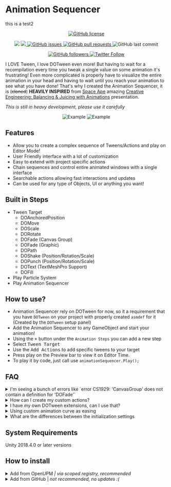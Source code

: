 # Animation Sequencer

this is a test2

<p align="center">
    <a href="https://github.com/brunomikoski/Animation-Sequencer/blob/master/LICENSE.md">
		<img alt="GitHub license" src ="https://img.shields.io/github/license/Thundernerd/Unity3D-PackageManagerModules" />
	</a>

</p> 
<p align="center">
	<a href="https://www.codacy.com/gh/brunomikoski/Animation-Sequencer/dashboard?utm_source=github.com&amp;utm_medium=referral&amp;utm_content=brunomikoski/Animation-Sequencer&amp;utm_campaign=Badge_Grade"><img src="https://app.codacy.com/project/badge/Grade/ab4c5923ca0545c9b8c85d87adbd689a"/></a>
    <a href="https://openupm.com/packages/com.brunomikoski.animationsequencer/">
        <img src="https://img.shields.io/npm/v/com.brunomikoski.animationsequencer?label=openupm&amp;registry_uri=https://package.openupm.com" />
    </a>

  <a href="https://github.com/brunomikoski/Animation-Sequencer/issues">
     <img alt="GitHub issues" src ="https://img.shields.io/github/issues/brunomikoski/Animation-Sequencer" />
  </a>

  <a href="https://github.com/brunomikoski/Animation-Sequencer/pulls">
   <img alt="GitHub pull requests" src ="https://img.shields.io/github/issues-pr/brunomikoski/Animation-Sequencer" />
  </a>
  
  <img alt="GitHub last commit" src ="https://img.shields.io/github/last-commit/brunomikoski/Animation-Sequencer" />
</p>

<p align="center">
    	<a href="https://github.com/brunomikoski">
        	<img alt="GitHub followers" src="https://img.shields.io/github/followers/brunomikoski?style=social">
	</a>	
	<a href="https://twitter.com/brunomikoski">
		<img alt="Twitter Follow" src="https://img.shields.io/twitter/follow/brunomikoski?style=social">
	</a>
</p>

I LOVE Tween, I love DOTween even more! But having to wait for a recompilation every time you tweak a single value on some animation it's frustrating! Even more complicated is properly have to visualize the entire animation in your head and having to wait until you reach your animation to see what you have done! That's why I created the Animation Sequencer, it is (~~cloned~~) **HEAVILY INSPIRED** from [Space Ape](https://spaceapegames.com/) amazing [Creative Engineering: Balancing & Juicing with Animations](https://youtu.be/4JoBw212Kyg) presentation.

_This is still in heavy development, please use it carefully_

<p align="center">
  <img alt="Example" src="https://user-images.githubusercontent.com/600419/109826506-c299cb00-7c32-11eb-8b0d-8c0e97c4b5b7.gif">
   <img alt="Example" src="https://user-images.githubusercontent.com/600419/128615966-ee93d57b-9cfe-4402-9f9c-ded83ef2b0e8.gif">

</p>

## Features

- Allow you to create a complex sequence of Tweens/Actions and play on Editor Mode!
- User Friendly interface with a lot of customization
- Easy to extend with project specific actions
- Chain sequences and control entire animated windows with a single interface
- Searchable actions allowing fast interactions and updates
- Can be used for any type of Objects, UI or anything you want!

## Built in Steps

- Tween Target
  - DOAnchoredPosition
  - DOMove
  - DOScale
  - DORotate
  - DOFade (Canvas Group)
  - DOFade (Graphic)
  - DOPath
  - DOShake (Position/Rotation/Scale)
  - DOPunch (Position/Rotation/Scale)
  - DOText (TextMeshPro Support)
  - DOFill
- Play Particle System
- Play Animation Sequencer

## How to use?

- Animation Sequencer rely on DOTween for now, so it a requirement that you have `DOTween` on your project with properly created `asmdef` for it (Created by the `DOTween` setup panel)
- Add the Animation Sequencer to any GameObject and start your animation!
- Using the <kbd>+</kbd> button under the `Animation Steps` you can add a new step
- Select <kbd>Tween Target</kbd>
- Use the <kbd>Add Actions</kbd> to add specific tweens to your target
- Press play on the Preview bar to view it on Editor Time.
- To play it by code, just call use `animationSequencer.Play();`

## FAQ

<details>
<summary>I'm seeing a bunch of errors  like `error CS1929: 'CanvasGroup' does not contain a definition for 'DOFade'`</summary> 
This means that you don't have the DOTween setup complete with Asmdef files, make sure you do it by the menu: `Tools/Demigiant/DOTween Utility Panel`
	
</details>
<details>
    
<summary>How can I create my custom actions?</summary> 
To create a custom action there's a few things you need to do, first your class needs to be `[Serializable]` in order to be properly displayed on inspector.
Now you need to make sure whatever you are doing, you are connecting it with the Sequence, like the example bellow.
Also notice that in this case I'm adding the Duration its getting the lenght from the clip

```c#
[Serializable]
 public class PlayLegacyAnimation : AnimationStepBase
 {
     public override string DisplayName => "Play Legacy Animation";

     [SerializeField]
     private Animation animation;

     public override void AddTweenToSequence(Sequence animationSequence)
     {
         animationSequence.AppendInterval(Delay);
         animationSequence.AppendCallback(
             () =>
             {
                 animation.Play();
             }
         );
         animationSequence.AppendInterval(animation.clip.length);
     }
 }
```

</details>

<details>

<summary>I have my own DOTween extensions, can I use that? </summary>

Absolutely! The same as the step, you can add any new DOTween action by extending `DOTweenActionBase`. In order to avoid any performance issues all the tweens are created on the PrepareToPlay method on Awake, and are paused.

```c#
[Serializable]
public sealed class ChangeMaterialStrengthDOTweenAction : DOTweenActionBase
{
    public override string DisplayName => "Change Material Strength";

    public override Type TargetComponentType => typeof(Renderer);

    [SerializeField, Range(0,1)]
    private float materialStrength = 1;

     public override bool CreateTween(GameObject target, float duration, int loops, LoopType loopType)
     {
        Renderer renderer = target.GetComponent<Renderer>();
        if (renderer == null)
            return false;

        TweenerCore<float, float, FloatOptions> materialTween = renderer.sharedMaterial.DOFloat(materialStrength, "Strength", duration);

        SetTween(materialTween, loops, loopType);
        return true;
    }
}
```

![custom-tween-action](https://user-images.githubusercontent.com/600419/109774425-3965a280-7bf8-11eb-9bfe-90b0be8b8617.gif)

</details>

<details>
    <summary>Using custom animation curve as easing </summary>
    
You can use the Custom ease to define an *AnimationCurve* for the Tween.
    
![custom-ease](https://user-images.githubusercontent.com/600419/109780020-7af94c00-7bfe-11eb-8f0f-52480dd97ea3.gif)

</details>

<details>
   <summary>What are the differences between the initialization settings</summary>
	
- <kbd>None</kbd> *Don't do anything on the AnimationSequencer Awake method*	
- <kbd>PrepareToPlayOnAwake</kbd> *This will make sure the Tweens that are from are prepared to play at the intial value on Awake.*
- <kbd>PlayOnAwake</kbd> Will play the tween on Awake.*
   
</details>

## System Requirements

Unity 2018.4.0 or later versions

## How to install

<details>
<summary>Add from OpenUPM <em>| via scoped registry, recommended</em></summary>

This package is available on OpenUPM: https://openupm.com/packages/com.brunomikoski.animationsequencer

To add it the package to your project:

- open `Edit/Project Settings/Package Manager`
- add a new Scoped Registry:
  ```
  Name: OpenUPM
  URL:  https://package.openupm.com/
  Scope(s): com.brunomikoski
            com.demigiant
  ```
- click <kbd>Save</kbd>
- open Package Manager
- click <kbd>+</kbd>
- select <kbd>Add from Git URL</kbd>
- paste `com.brunomikoski.animationsequencer`
- click <kbd>Add</kbd>
</details>

<details>
<summary>Add from GitHub | <em>not recommended, no updates :( </em></summary>

You can also add it directly from GitHub on Unity 2019.4+. Note that you won't be able to receive updates through Package Manager this way, you'll have to update manually.

- open Package Manager
- click <kbd>+</kbd>
- select <kbd>Add from Git URL</kbd>
- paste `https://github.com/brunomikoski/Animation-Sequencer.git`
- click <kbd>Add</kbd>
</details>
